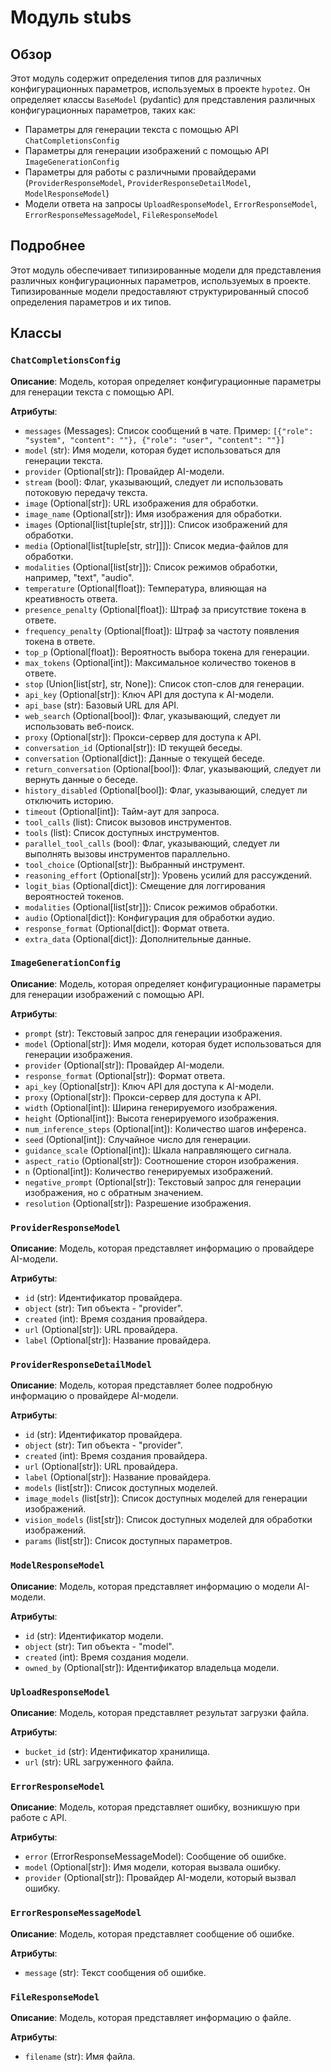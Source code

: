 # Модуль stubs

## Обзор

Этот модуль содержит определения типов для различных конфигурационных параметров, используемых в проекте `hypotez`. Он определяет классы `BaseModel` (pydantic) для представления различных конфигурационных параметров, таких как:

- Параметры для генерации текста с помощью API `ChatCompletionsConfig` 
- Параметры для генерации изображений с помощью API `ImageGenerationConfig`
- Параметры для работы с различными провайдерами (`ProviderResponseModel`, `ProviderResponseDetailModel`, `ModelResponseModel`)
- Модели ответа на запросы `UploadResponseModel`, `ErrorResponseModel`, `ErrorResponseMessageModel`, `FileResponseModel`

## Подробнее

Этот модуль обеспечивает типизированные модели для представления различных конфигурационных параметров, используемых в проекте. Типизированные модели предоставляют структурированный способ определения параметров и их типов.

## Классы

### `ChatCompletionsConfig`

**Описание**:  Модель, которая определяет конфигурационные параметры для генерации текста с помощью API. 

**Атрибуты**:

- `messages` (Messages): Список сообщений в чате. Пример: `[{"role": "system", "content": ""}, {"role": "user", "content": ""}]`
- `model` (str): Имя модели, которая будет использоваться для генерации текста.
- `provider` (Optional[str]): Провайдер AI-модели. 
- `stream` (bool): Флаг, указывающий, следует ли использовать потоковую передачу текста. 
- `image` (Optional[str]): URL изображения для обработки. 
- `image_name` (Optional[str]): Имя изображения для обработки.
- `images` (Optional[list[tuple[str, str]]]): Список изображений для обработки. 
- `media` (Optional[list[tuple[str, str]]]): Список медиа-файлов для обработки.
- `modalities` (Optional[list[str]]): Список режимов обработки, например, "text", "audio". 
- `temperature` (Optional[float]): Температура, влияющая на креативность ответа.
- `presence_penalty` (Optional[float]): Штраф за присутствие токена в ответе.
- `frequency_penalty` (Optional[float]): Штраф за частоту появления токена в ответе.
- `top_p` (Optional[float]): Вероятность выбора токена для генерации.
- `max_tokens` (Optional[int]): Максимальное количество токенов в ответе. 
- `stop` (Union[list[str], str, None]): Список стоп-слов для генерации. 
- `api_key` (Optional[str]): Ключ API для доступа к AI-модели.
- `api_base` (str): Базовый URL для API.
- `web_search` (Optional[bool]): Флаг, указывающий, следует ли использовать веб-поиск.
- `proxy` (Optional[str]): Прокси-сервер для доступа к API.
- `conversation_id` (Optional[str]): ID текущей беседы.
- `conversation` (Optional[dict]): Данные о текущей беседе.
- `return_conversation` (Optional[bool]): Флаг, указывающий, следует ли вернуть данные о беседе.
- `history_disabled` (Optional[bool]): Флаг, указывающий, следует ли отключить историю.
- `timeout` (Optional[int]): Тайм-аут для запроса.
- `tool_calls` (list): Список вызовов инструментов.
- `tools` (list): Список доступных инструментов.
- `parallel_tool_calls` (bool): Флаг, указывающий, следует ли выполнять вызовы инструментов параллельно.
- `tool_choice` (Optional[str]): Выбранный инструмент.
- `reasoning_effort` (Optional[str]): Уровень усилий для рассуждений.
- `logit_bias` (Optional[dict]): Смещение для логгирования вероятностей токенов.
- `modalities` (Optional[list[str]]): Список режимов обработки.
- `audio` (Optional[dict]): Конфигурация для обработки аудио.
- `response_format` (Optional[dict]): Формат ответа. 
- `extra_data` (Optional[dict]): Дополнительные данные.

### `ImageGenerationConfig`

**Описание**: Модель, которая определяет конфигурационные параметры для генерации изображений с помощью API.

**Атрибуты**:

- `prompt` (str): Текстовый запрос для генерации изображения.
- `model` (Optional[str]): Имя модели, которая будет использоваться для генерации изображения.
- `provider` (Optional[str]): Провайдер AI-модели. 
- `response_format` (Optional[str]): Формат ответа. 
- `api_key` (Optional[str]): Ключ API для доступа к AI-модели.
- `proxy` (Optional[str]): Прокси-сервер для доступа к API.
- `width` (Optional[int]): Ширина генерируемого изображения.
- `height` (Optional[int]): Высота генерируемого изображения.
- `num_inference_steps` (Optional[int]): Количество шагов инференса. 
- `seed` (Optional[int]): Случайное число для генерации.
- `guidance_scale` (Optional[int]): Шкала направляющего сигнала. 
- `aspect_ratio` (Optional[str]): Соотношение сторон изображения.
- `n` (Optional[int]): Количество генерируемых изображений.
- `negative_prompt` (Optional[str]): Текстовый запрос для генерации изображения, но с обратным значением. 
- `resolution` (Optional[str]): Разрешение изображения. 

### `ProviderResponseModel`

**Описание**:  Модель, которая представляет информацию о провайдере AI-модели.

**Атрибуты**:

- `id` (str): Идентификатор провайдера.
- `object` (str): Тип объекта - "provider".
- `created` (int): Время создания провайдера.
- `url` (Optional[str]): URL провайдера.
- `label` (Optional[str]): Название провайдера.

### `ProviderResponseDetailModel`

**Описание**: Модель, которая представляет более подробную информацию о провайдере AI-модели.

**Атрибуты**:

- `id` (str): Идентификатор провайдера.
- `object` (str): Тип объекта - "provider".
- `created` (int): Время создания провайдера.
- `url` (Optional[str]): URL провайдера.
- `label` (Optional[str]): Название провайдера.
- `models` (list[str]): Список доступных моделей.
- `image_models` (list[str]): Список доступных моделей для генерации изображений.
- `vision_models` (list[str]): Список доступных моделей для обработки изображений.
- `params` (list[str]): Список доступных параметров.

### `ModelResponseModel`

**Описание**: Модель, которая представляет информацию о модели AI-модели.

**Атрибуты**:

- `id` (str): Идентификатор модели.
- `object` (str): Тип объекта - "model".
- `created` (int): Время создания модели.
- `owned_by` (Optional[str]): Идентификатор владельца модели.

### `UploadResponseModel`

**Описание**: Модель, которая представляет результат загрузки файла.

**Атрибуты**:

- `bucket_id` (str): Идентификатор хранилища.
- `url` (str): URL загруженного файла.

### `ErrorResponseModel`

**Описание**: Модель, которая представляет ошибку, возникшую при работе с API.

**Атрибуты**:

- `error` (ErrorResponseMessageModel): Сообщение об ошибке.
- `model` (Optional[str]): Имя модели, которая вызвала ошибку.
- `provider` (Optional[str]): Провайдер AI-модели, который вызвал ошибку.

### `ErrorResponseMessageModel`

**Описание**:  Модель, которая представляет сообщение об ошибке.

**Атрибуты**:

- `message` (str): Текст сообщения об ошибке.

### `FileResponseModel`

**Описание**: Модель, которая представляет информацию о файле.

**Атрибуты**:

- `filename` (str): Имя файла.